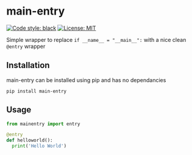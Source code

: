 # main-entry

[![Code style: black](https://img.shields.io/badge/code%20style-black-000000.svg)](https://github.com/psf/black)
[![License: MIT](https://img.shields.io/badge/License-MIT-yellow.svg)](https://opensource.org/licenses/MIT)

Simple wrapper to replace `if __name__ = "__main__":` with a nice clean `@entry` wrapper

## Installation

main-entry can be installed using pip and has no dependancies

```
pip install main-entry
```

## Usage

```python
from mainentry import entry

@entry
def helloworld():
  print('Hello World')

```


